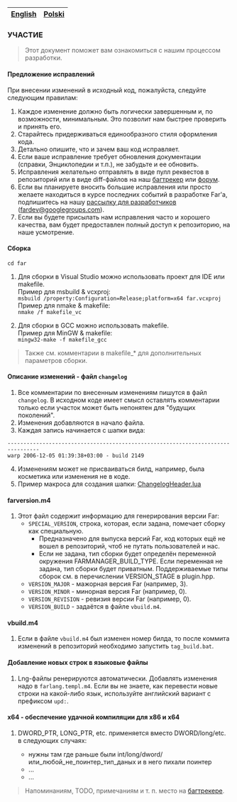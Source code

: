 |[English](CONTRIBUTING.md)|[Polski](CONTRIBUTING-PL.md)|
|-|-|

### УЧАСТИЕ

> Этот документ поможет вам ознакомиться с нашим процессом разработки.

#### Предложение исправлений

При внесении изменений в исходный код, пожалуйста, следуйте следующим правилам:

1. Каждое изменение должно быть логически завершенным и, по возможности,
   минимальным. Это позволит нам быстрее проверить и принять его.
2. Старайтесь придерживаться единообразного стиля оформления кода.
3. Детально опишите, что и зачем ваш код исправляет.
4. Если ваше исправление требует обновления документации (справки,
   Энциклопедии и т.п.), не забудьте и ее обновить.
5. Исправления желательно отправлять в виде пулл реквестов в репозиторий
   или в виде diff-файлов на наш [багтрекер](https://bugs.farmanager.com)
   или [форум](https://forum.farmanager.com/viewforum.php?f=54).
6. Если вы планируете вносить большие исправления или просто желаете находиться
   в курсе последних событий в разработке Far'а, подпишитесь на нашу
   [рассылку для разработчиков](https://groups.google.com/group/fardev) (<fardev@googlegroups.com>).
7. Если вы будете присылать нам исправления часто и хорошего качества,
   вам будет предоставлен полный доступ к репозиторию, на наше усмотрение.


#### Сборка

```
cd far
```

1. Для сборки в Visual Studio можно использовать проект для IDE или makefile.<br/>
   Пример для msbuild & vcxproj:<br/>
   `msbuild /property:Configuration=Release;platform=x64 far.vcxproj`<br/>
   Пример для nmake & makefile:<br/>
   `nmake /f makefile_vc`

2. Для сборки в GCC можно использовать makefile.<br/>
   Пример для MinGW & makefile:<br/>
   `mingw32-make -f makefile_gcc`

> Также см. комментарии в makefile_* для дополнительных параметров сборки.


#### Описание изменений - файл `changelog`

1. Все комментарии по внесенным изменениям пишутся в файл `changelog`.
   В исходном коде имеет смысл оставлять комментарии только если участок
   может быть непонятен для "будущих поколений".
2. Изменения добавляются в начало файла.
3. Каждая запись начинается с шапки вида:
```
--------------------------------------------------------------------------------
warp 2006-12-05 01:39:38+03:00 - build 2149
```
4. Изменениям может не присваиваться билд, например, была косметика или
   изменения не в коде.
5. Пример макроса для создания шапки: [ChangelogHeader.lua](./misc/changelog/ChangelogHeader.lua)

#### farversion.m4

1. Этот файл содержит информацию для генерирования версии Far:
   * `SPECIAL_VERSION`, строка, которая, если задана, помечает сборку как специальную.
      - Предназначено для выпуска версий Far, код которых
        ещё не вошел в репозиторий, чтоб не путать пользователей и нас.
      - Если не задана, тип сборки будет определён переменной окружения FARMANAGER_BUILD_TYPE.
        Если переменная не задана, тип сборки будет приватным.
        Поддерживаемые типы сборок см. в перечислении VERSION_STAGE в plugin.hpp.
   * `VERSION_MAJOR` - мажорная версия Far (например, 3).
   * `VERSION_MINOR` - минорная версия Far (например, 0).
   * `VERSION_REVISION` - ревизия версии Far (например, 0).
   * `VERSION_BUILD` - задаётся в файле `vbuild.m4`.


#### vbuild.m4

1. Если в файле `vbuild.m4` был изменен номер билда, то после коммита
   изменений в репозиторий необходимо запустить `tag_build.bat`.


#### Добавление новых строк в языковые файлы

1. Lng-файлы ренерируются автоматически.
   Добавлять изменения надо в `farlang.templ.m4`.
   Если вы не знаете, как перевести новые строки на какой-либо язык,
   используйте английский вариант с префиксом `upd:`.


#### x64 - обеспечение удачной компиляции для x86 и x64

1. DWORD_PTR, LONG_PTR, etc. применяется вместо DWORD/long/etc. в следующих
   случаях:

   - нужны там где раньше были int/long/dword/или_любой_не_поинтер_тип_даных
      и в него пихали поинтер
   - ...
   - ...


> Напоминаниям, TODO, примечаниям и т. п. место на [багтрекере](https://bugs.farmanager.com).
